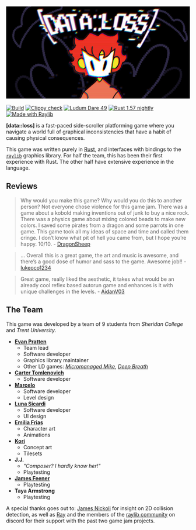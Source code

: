 
![](./game/assets/logos/game-banner.png)

[![Build](https://github.com/Ewpratten/ludum-dare-49/actions/workflows/build.yml/badge.svg)](https://github.com/Ewpratten/ludum-dare-49/actions/workflows/build.yml)
[![Clippy check](https://github.com/Ewpratten/ludum-dare-49/actions/workflows/clippy.yml/badge.svg)](https://github.com/Ewpratten/ludum-dare-49/actions/workflows/clippy.yml)
[![Ludum Dare 49](https://img.shields.io/badge/Ludum%20Dare-49-orange)](https://ldjam.com/events/ludum-dare/49/$261521)
[![Rust 1.57 nightly](https://img.shields.io/badge/Rust-1.57%20nightly-orange)](https://www.rust-lang.org/)
[![Made with Raylib](https://img.shields.io/badge/Made%20With-raylib-blue)](https://www.raylib.com/)

**[data::loss]** is a fast-paced side-scroller platforming game where you navigate a world full of graphical inconsistencies that have a habit of causing physical consequences.

This game was written purely in [Rust](https://www.rust-lang.org/), and interfaces with bindings to the [`raylib`](https://raylib.com) graphics library. For half the team, this has been their first experience with Rust. The other half have extensive experience in the language.

## Reviews

> Why would you make this game? Why would you do this to another person? Not everyone chose violence for this game jam. There was a game about a kobold making inventions out of junk to buy a nice rock. There was a physics game about mixing colored beads to make new colors. I saved some pirates from a dragon and some parrots in one game. This game took all my ideas of space and time and called them cringe. I don’t know what pit of hell you came from, but I hope you’re happy. 10/10. - [DragonSheep](https://ldjam.com/users/dragonsheep)

> ... Overall this is a great game, the art and music is awesome, and there’s a good dose of humor and sass to the game. Awesome job!! - [lukeoco1234](https://ldjam.com/users/lukeoco1234)

> Great game, really liked the aesthetic, it takes what would be an already cool reflex based autorun game and enhances is it with unique challenges in the levels. - [AidanV03](https://ldjam.com/users/aidanv03)

## The Team

This game was developed by a team of 9 students from *Sheridan College* and *Trent University*.

- [**Evan Pratten**](https://github.com/ewpratten)
  - Team lead
  - Software developer
  - Graphics library maintainer
  - Other LD games: [*Micromanaged Mike*](https://ldjam.com/events/ludum-dare/46/micromanaged-mike), [*Deep Breath*](https://github.com/ewpratten/ludum-dare-48)
- [**Carter Tomlenovich**](https://github.com/hyperliskdev)
  - Software developer
- [**Marcelo**](https://github.com/SNOWZ7Z)
  - Software developer
  - Level design
- [**Luna Sicardi**](https://github.com/LuS404)
  - Software developer
  - UI design
- [**Emilia Frias**](https://www.instagram.com/demilurii/)
  - Character art
  - Animations
- [**Kori**](https://www.instagram.com/korigama/)
  - Concept art
  - Tilesets
- **J.J.**
  - *"Composer? I hardly know her!"*
  - Playtesting
- [**James Feener**](https://twitter.com/jamesmakesgame)
  - Playtesting
- **Taya Armstrong**
  - Playtesting

A special thanks goes out to: [James Nickoli](https://github.com/rsninja722/) for insight on 2D collision detection, as well as [Ray](https://github.com/raysan5) and the members of the [raylib community](https://discord.gg/raylib) on discord for their support with the past two game jam projects.
